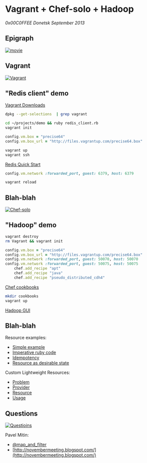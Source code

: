 Vagrant + Chef-solo + Hadoop
============================

*0x00C0FFEE Donetsk September 2013*

Epigraph
--------

[![movie](http://proc.com.ua/uploads/posts/2011-01/thumbs/1295298889_shof-2.jpg)](http://proc.com.ua/films/69687-shofyor-ponevole-1958-dvdrip.html)

Vagrant
-------


[![Vagrant](http://www.hashicorp.com/images/blog/a-new-look-for-vagrant/logo_wide-cab47086.png)](http://www.hashicorp.com/blog/a-new-look-for-vagrant.html )

"Redis client" demo
-------------------

[Vagrant Downloads](http://downloads.vagrantup.com)

```bash
dpkg --get-selections  | grep vagrant
```

```bash
cd ~/projects/demo && ruby redis_client.rb
vagrant init
```

```ruby
config.vm.box = "precise64"
config.vm.box_url = "http://files.vagrantup.com/precise64.box"
```

```bash
vagrant up
vagrant ssh
```

[Redis Quick Start](http://redis.io/topics/quickstart)

```ruby
config.vm.network :forwarded_port, guest: 6379, host: 6379
```

```bash
vagrant reload
```


Blah-blah
---------

[![Chef-solo](http://docs.opscode.com/_static/opscode_chef_html_logo.png)](http://www.hashicorp.com/blog/a-new-look-for-vagrant.html )

"Hadoop" demo
-------------

```bash
vagrant destroy
rm Vagrant && vagrant init
```

```ruby
config.vm.box = "precise64"
config.vm.box_url = "http://files.vagrantup.com/precise64.box"
config.vm.network :forwarded_port, guest: 50070, host: 50070
config.vm.network :forwarded_port, guest: 50075, host: 50075
    chef.add_recipe "apt"
    chef.add_recipe "java"
    chef.add_recipe "pseudo_distributed_cdh4"
```

[Chef cookbooks](http://community.opscode.com/)

```bash
mkdir cookbooks
vagrant up
```

[Hadoop GUI](http://localhost:50075)

Blah-blah
---------

Resource examples:

* [Simple example](https://github.com/MitinPavel/pseudo_distributed_cdh4/blob/master/recipes/default.rb#L6-9)
* [Imperative ruby code](https://github.com/MitinPavel/pseudo_distributed_cdh4/blob/master/recipes/default.rb#L32-43)
* [Idempotency](https://github.com/MitinPavel/pseudo_distributed_cdh4/blob/master/recipes/default.rb#L45-50)
* [Resource as desirable state](https://github.com/MitinPavel/pseudo_distributed_cdh4/blob/master/recipes/default.rb#L81-85)


Custom Lightweight Resources:

* [Problem](https://github.com/MitinPavel/pseudo_distributed_cdh4/blob/c1325a31db625c80fd5850c505ab6d4fb591dd11/recipes/default.rb#L61-116)
* [Provider](https://github.com/MitinPavel/pseudo_distributed_cdh4/blob/master/providers/hdfs_dir.rb)
* [Resource](https://github.com/MitinPavel/pseudo_distributed_cdh4/blob/master/resources/hdfs_dir.rb) 
* [Usage](https://github.com/MitinPavel/pseudo_distributed_cdh4/blob/master/recipes/default.rb#L58-67)

Questions
---------

[![Questioins](http://pics.livejournal.com/sovietdetstvo/pic/000qfxwz)](http://sovietdetstvo.livejournal.com/132921.html)

Pavel Mitin:

* [@map_and_filter](https://twitter.com/map_and_filter)
* [http://novembermeeting.blogspot.com/](http://novembermeeting.blogspot.com/)
